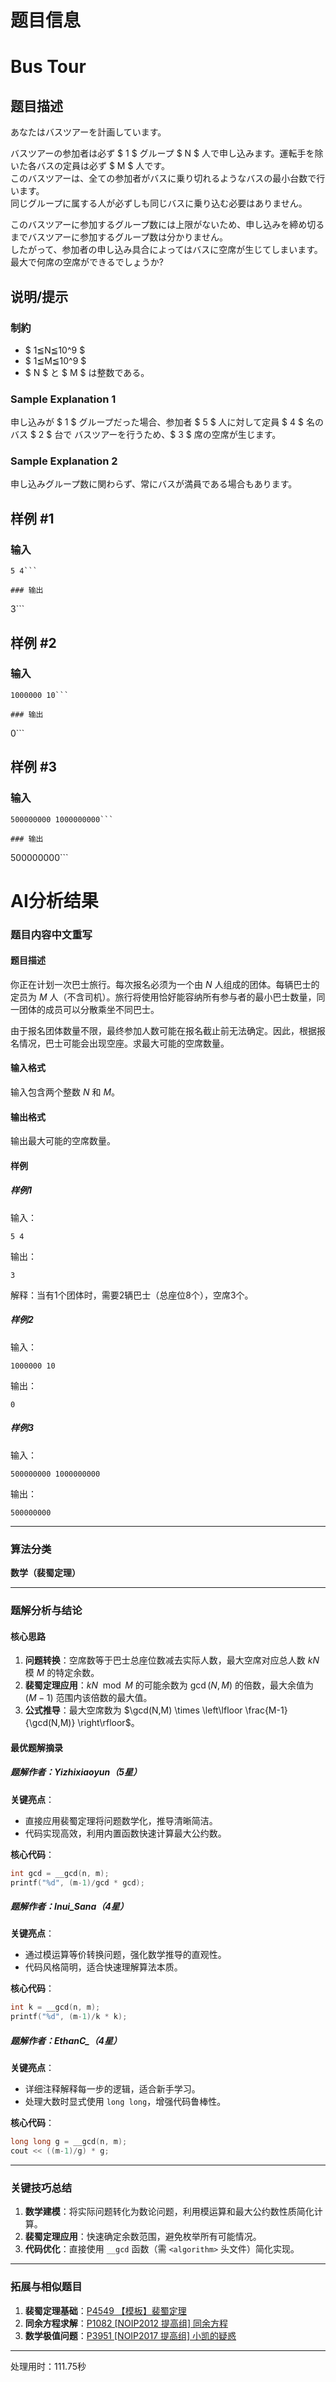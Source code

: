 # 题目信息

# Bus Tour

## 题目描述

[problemUrl]: https://atcoder.jp/contests/code-thanks-festival-2017/tasks/code_thanks_festival_2017_d

あなたはバスツアーを計画しています。

バスツアーの参加者は必ず $ 1 $ グループ $ N $ 人で申し込みます。運転手を除いた各バスの定員は必ず $ M $ 人です。  
 このバスツアーは、全ての参加者がバスに乗り切れるようなバスの最小台数で行います。   
 同じグループに属する人が必ずしも同じバスに乗り込む必要はありません。

このバスツアーに参加するグループ数には上限がないため、申し込みを締め切るまでバスツアーに参加するグループ数は分かりません。   
 したがって、参加者の申し込み具合によってはバスに空席が生じてしまいます。   
 最大で何席の空席ができるでしょうか?

## 说明/提示

### 制約

- $ 1≦N≦10^9 $
- $ 1≦M≦10^9 $
- $ N $ と $ M $ は整数である。

### Sample Explanation 1

申し込みが $ 1 $ グループだった場合、参加者 $ 5 $ 人に対して定員 $ 4 $ 名のバス $ 2 $ 台で バスツアーを行うため、$ 3 $ 席の空席が生じます。

### Sample Explanation 2

申し込みグループ数に関わらず、常にバスが満員である場合もあります。

## 样例 #1

### 输入

```
5 4```

### 输出

```
3```

## 样例 #2

### 输入

```
1000000 10```

### 输出

```
0```

## 样例 #3

### 输入

```
500000000 1000000000```

### 输出

```
500000000```

# AI分析结果



### 题目内容中文重写

#### 题目描述

你正在计划一次巴士旅行。每次报名必须为一个由 $N$ 人组成的团体。每辆巴士的定员为 $M$ 人（不含司机）。旅行将使用恰好能容纳所有参与者的最小巴士数量，同一团体的成员可以分散乘坐不同巴士。

由于报名团体数量不限，最终参加人数可能在报名截止前无法确定。因此，根据报名情况，巴士可能会出现空座。求最大可能的空席数量。

#### 输入格式

输入包含两个整数 $N$ 和 $M$。

#### 输出格式

输出最大可能的空席数量。

#### 样例

##### 样例1
输入：
```
5 4
```
输出：
```
3
```
解释：当有1个团体时，需要2辆巴士（总座位8个），空席3个。

##### 样例2
输入：
```
1000000 10
```
输出：
```
0
```

##### 样例3
输入：
```
500000000 1000000000
```
输出：
```
500000000
```

---

### 算法分类
**数学（裴蜀定理）**

---

### 题解分析与结论

#### 核心思路
1. **问题转换**：空席数等于巴士总座位数减去实际人数，最大空席对应总人数 $kN$ 模 $M$ 的特定余数。
2. **裴蜀定理应用**：$kN \mod M$ 的可能余数为 $\gcd(N,M)$ 的倍数，最大余值为 $(M-1)$ 范围内该倍数的最大值。
3. **公式推导**：最大空席数为 $\gcd(N,M) \times \left\lfloor \frac{M-1}{\gcd(N,M)} \right\rfloor$。

#### 最优题解摘录

##### 题解作者：Yizhixiaoyun（5星）
**关键亮点**：  
- 直接应用裴蜀定理将问题数学化，推导清晰简洁。  
- 代码实现高效，利用内置函数快速计算最大公约数。

**核心代码**：
```cpp
int gcd = __gcd(n, m);
printf("%d", (m-1)/gcd * gcd);
```

##### 题解作者：Inui_Sana（4星）
**关键亮点**：  
- 通过模运算等价转换问题，强化数学推导的直观性。  
- 代码风格简明，适合快速理解算法本质。

**核心代码**：
```cpp
int k = __gcd(n, m);
printf("%d", (m-1)/k * k);
```

##### 题解作者：EthanC_（4星）
**关键亮点**：  
- 详细注释解释每一步的逻辑，适合新手学习。  
- 处理大数时显式使用 `long long`，增强代码鲁棒性。

**核心代码**：
```cpp
long long g = __gcd(n, m);
cout << ((m-1)/g) * g;
```

---

### 关键技巧总结
1. **数学建模**：将实际问题转化为数论问题，利用模运算和最大公约数性质简化计算。
2. **裴蜀定理应用**：快速确定余数范围，避免枚举所有可能情况。
3. **代码优化**：直接使用 `__gcd` 函数（需 `<algorithm>` 头文件）简化实现。

---

### 拓展与相似题目
1. **裴蜀定理基础**：[P4549 【模板】裴蜀定理](https://www.luogu.com.cn/problem/P4549)  
2. **同余方程求解**：[P1082 [NOIP2012 提高组] 同余方程](https://www.luogu.com.cn/problem/P1082)  
3. **数学极值问题**：[P3951 [NOIP2017 提高组] 小凯的疑惑](https://www.luogu.com.cn/problem/P3951)

---
处理用时：111.75秒